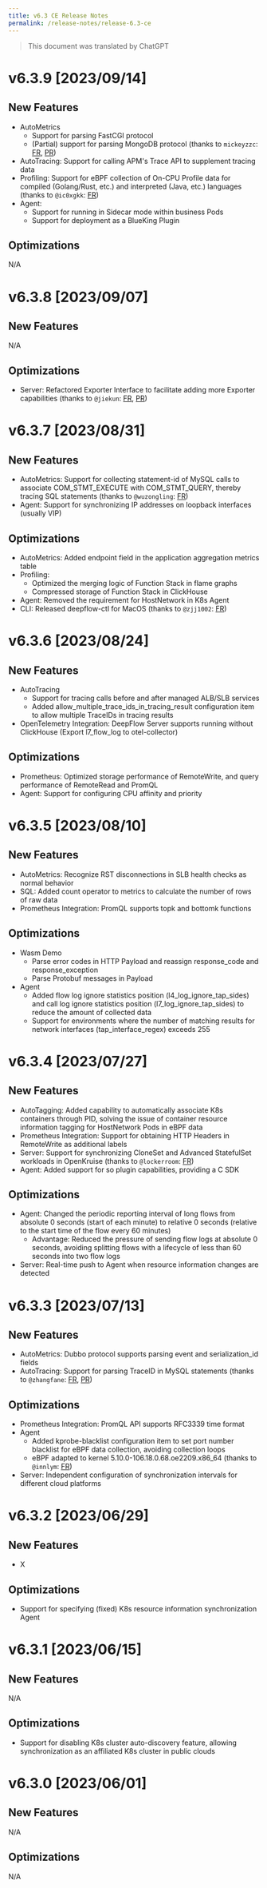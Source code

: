 ```yaml
---
title: v6.3 CE Release Notes
permalink: /release-notes/release-6.3-ce
---
```


> This document was translated by ChatGPT

# v6.3.9 [2023/09/14]

## New Features

- AutoMetrics
  - Support for parsing FastCGI protocol
  - (Partial) support for parsing MongoDB protocol (thanks to `mickeyzzc`: [FR](https://github.com/deepflowio/deepflow/issues/3618), [PR](https://github.com/deepflowio/deepflow/pull/3899))
- AutoTracing: Support for calling APM's Trace API to supplement tracing data
- Profiling: Support for eBPF collection of On-CPU Profile data for compiled (Golang/Rust, etc.) and interpreted (Java, etc.) languages (thanks to `@ic0xgkk`: [FR](https://github.com/deepflowio/deepflow/issues/2494))
- Agent:
  - Support for running in Sidecar mode within business Pods
  - Support for deployment as a BlueKing Plugin

## Optimizations

N/A

# v6.3.8 [2023/09/07]

## New Features

N/A

## Optimizations

- Server: Refactored Exporter Interface to facilitate adding more Exporter capabilities (thanks to `@jiekun`: [FR](https://github.com/deepflowio/deepflow/issues/3926), [PR](https://github.com/deepflowio/deepflow/pull/3932))

# v6.3.7 [2023/08/31]

## New Features

- AutoMetrics: Support for collecting statement-id of MySQL calls to associate COM_STMT_EXECUTE with COM_STMT_QUERY, thereby tracing SQL statements (thanks to `@wuzongling`: [FR](https://github.com/deepflowio/deepflow/issues/3590))
- Agent: Support for synchronizing IP addresses on loopback interfaces (usually VIP)

## Optimizations

- AutoMetrics: Added endpoint field in the application aggregation metrics table
- Profiling:
  - Optimized the merging logic of Function Stack in flame graphs
  - Compressed storage of Function Stack in ClickHouse
- Agent: Removed the requirement for HostNetwork in K8s Agent
- CLI: Released deepflow-ctl for MacOS (thanks to `@zjj1002`: [FR](https://github.com/deepflowio/deepflow/issues/3710))

# v6.3.6 [2023/08/24]

## New Features

- AutoTracing
  - Support for tracing calls before and after managed ALB/SLB services
  - Added allow_multiple_trace_ids_in_tracing_result configuration item to allow multiple TraceIDs in tracing results
- OpenTelemetry Integration: DeepFlow Server supports running without ClickHouse (Export l7_flow_log to otel-collector)

## Optimizations

- Prometheus: Optimized storage performance of RemoteWrite, and query performance of RemoteRead and PromQL
- Agent: Support for configuring CPU affinity and priority

# v6.3.5 [2023/08/10]

## New Features

- AutoMetrics: Recognize RST disconnections in SLB health checks as normal behavior
- SQL: Added count operator to metrics to calculate the number of rows of raw data
- Prometheus Integration: PromQL supports topk and bottomk functions

## Optimizations

- Wasm Demo
  - Parse error codes in HTTP Payload and reassign response_code and response_exception
  - Parse Protobuf messages in Payload
- Agent
  - Added flow log ignore statistics position (l4_log_ignore_tap_sides) and call log ignore statistics position (l7_log_ignore_tap_sides) to reduce the amount of collected data
  - Support for environments where the number of matching results for network interfaces (tap_interface_regex) exceeds 255

# v6.3.4 [2023/07/27]

## New Features

- AutoTagging: Added capability to automatically associate K8s containers through PID, solving the issue of container resource information tagging for HostNetwork Pods in eBPF data
- Prometheus Integration: Support for obtaining HTTP Headers in RemoteWrite as additional labels
- Server: Support for synchronizing CloneSet and Advanced StatefulSet workloads in OpenKruise (thanks to `@lockerroom`: [FR](https://github.com/deepflowio/deepflow/issues/3368))
- Agent: Added support for so plugin capabilities, providing a C SDK

## Optimizations

- Agent: Changed the periodic reporting interval of long flows from absolute 0 seconds (start of each minute) to relative 0 seconds (relative to the start time of the flow every 60 minutes)
  - Advantage: Reduced the pressure of sending flow logs at absolute 0 seconds, avoiding splitting flows with a lifecycle of less than 60 seconds into two flow logs
- Server: Real-time push to Agent when resource information changes are detected

# v6.3.3 [2023/07/13]

## New Features

- AutoMetrics: Dubbo protocol supports parsing event and serialization_id fields
- AutoTracing: Support for parsing TraceID in MySQL statements (thanks to `@zhangfane`: [FR](https://github.com/deepflowio/deepflow/issues/2985), [PR](https://github.com/deepflowio/deepflow/pull/2999))

## Optimizations

- Prometheus Integration: PromQL API supports RFC3339 time format
- Agent
  - Added kprobe-blacklist configuration item to set port number blacklist for eBPF data collection, avoiding collection loops
  - eBPF adapted to kernel 5.10.0-106.18.0.68.oe2209.x86_64 (thanks to `@innlym`: [FR](https://github.com/deepflowio/deepflow/issues/3542))
- Server: Independent configuration of synchronization intervals for different cloud platforms

# v6.3.2 [2023/06/29]

## New Features

- X

## Optimizations

- Support for specifying (fixed) K8s resource information synchronization Agent

# v6.3.1 [2023/06/15]

## New Features

N/A

## Optimizations

- Support for disabling K8s cluster auto-discovery feature, allowing synchronization as an affiliated K8s cluster in public clouds

# v6.3.0 [2023/06/01]

## New Features

N/A

## Optimizations

N/A